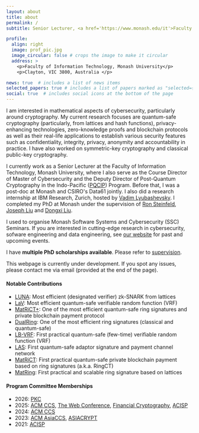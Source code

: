 ```yaml
---
layout: about
title: about
permalink: /
subtitle: Senior Lecturer, <a href='https://www.monash.edu/it'>Faculty of Information Technology, Monash University</a>

profile:
  align: right
  image: prof_pic.jpg
  image_circular: false # crops the image to make it circular
  address: >
    <p>Faculty of Information Technology, Monash University</p>
    <p>Clayton, VIC 3800, Australia </p>

news: true  # includes a list of news items
selected_papers: true # includes a list of papers marked as "selected={true}"
social: true  # includes social icons at the bottom of the page
---
```


I am interested in mathematical aspects of cybersecurity, particularly around cryptography. My current research focuses are quantum-safe cryptography (particularly, from lattices and hash functions), privacy-enhancing technologies, zero-knowledge proofs and blockchain protocols as well as their real-life applications to establish various security features such as confidentiality, integrity, privacy, anonymity and accountability in practice. I have also worked on symmetric-key cryptography and classical public-key cryptography.

I currently work as a Senior Lecturer at the Faculty of Information Technology, Monash University, where I also serve as the Course Director of Master of Cybersecurity and the Deputy Director of Post-Quantum Cryptography in the Indo-Pacific ([PQCIP](https://ocsc.com.au/pqcip/)) Program. Before that, I was a post-doc at Monash and CSIRO's Data61 jointly. I also did a research internship at IBM Research, Zurich, hosted by [Vadim Lyubashevsky](https://researcher.watson.ibm.com/researcher/view.php?person=zurich-vad). I completed my PhD at Monash under the supervision of [Ron Steinfeld](https://users.monash.edu.au/~rste/), [Joseph Liu](https://users.monash.edu.au/~kailiu/) and [Dongxi Liu](https://people.csiro.au/L/D/Dongxi-Liu).

I used to organise Monash Software Systems and Cybersecurity (SSC) Seminars. If you are interested in cutting-edge research in cybersecurity, sofware engineering and data engineering, see [our website](https://www.monash.edu/it/ssc/seminars) for past and upcoming events.

I have **multiple PhD scholarships available**. Please refer to [supervision](https://mfesgin.github.io/supervision/).

This webpage is currently under development. If you spot any issues, please contact me via email (provided at the end of the page).

#### Notable Contributions
- [LUNA](https://eprint.iacr.org/2022/1690.pdf): Most efficient (designated verifier) zk-SNARK from lattices
- [LaV](https://eprint.iacr.org/2022/141.pdf): Most efficient quantum-safe verifiable random function (VRF)
- [MatRiCT+](https://eprint.iacr.org/2021/545.pdf): One of the most efficient quantum-safe ring signatures and private blockchain payment protocol
- [DualRing](https://eprint.iacr.org/2021/1213.pdf): One of the most efficient ring signatures (classical and quantum-safe)
- [LB-VRF](https://eprint.iacr.org/2020/1222.pdf): First practical quantum-safe (few-time) verifiable random function (VRF)
- [LAS](https://eprint.iacr.org/2020/845.pdf): First quantum-safe adaptor signature and payment channel network
- [MatRiCT](https://eprint.iacr.org/2019/1287.pdf): First practical quantum-safe private blockchain payment based on ring signatures (a.k.a. RingCT)
- [MatRing](https://eprint.iacr.org/2019/445.pdf): First practical and scalable ring signature based on lattices


#### Program Committee Memberships
- 2026: [PKC](https://pkc.iacr.org/2026/)
- 2025: [ACM CCS](https://www.sigsac.org/ccs/CCS2025/), [The Web Conference](https://www2025.thewebconf.org/research-tracks), [Financial Cryptography](https://fc25.ifca.ai/), [ACISP](https://uow-ic2.github.io/acisp2025/pc.html)
- 2024: [ACM CCS](https://www.sigsac.org/ccs/CCS2024/)
- 2023: [ACM AsiaCCS](https://asiaccs2023.org/), [ASIACRYPT](https://asiacrypt.iacr.org/)
- 2021: [ACISP](https://data61dsslab.github.io/acisp2021/)
